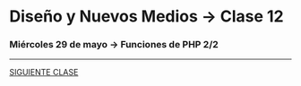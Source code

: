 # Diseño y Nuevos Medios → Clase 12 

### Miércoles 29 de mayo → Funciones de PHP 2/2

- - - - - - - 

[SIGUIENTE CLASE](https://github.com/profesorfaco/dno037-2019/tree/gh-pages/clase-13)
